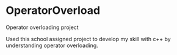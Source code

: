 # OperatorOverload
Operator overloading project

Used this school assigned project to develop my skill with c++ by understanding operator overloading.
